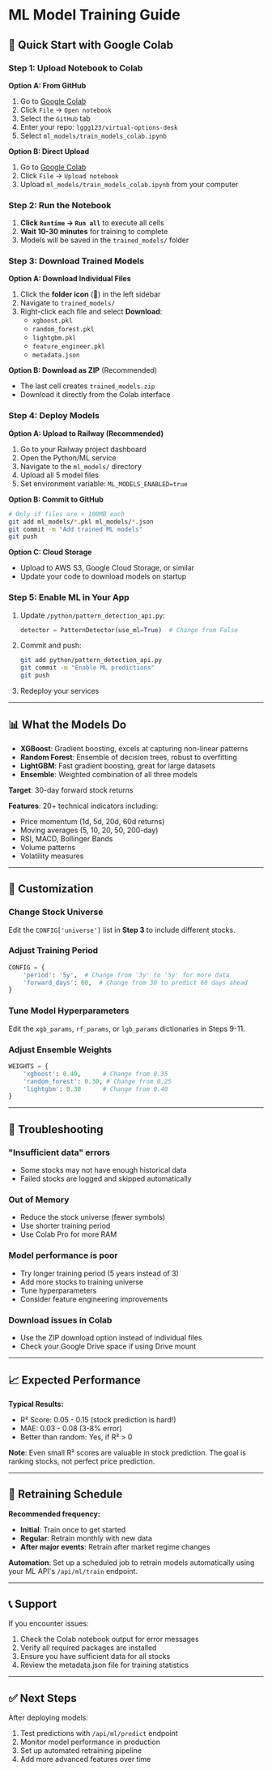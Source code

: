 # ML Model Training Guide

## 🎯 Quick Start with Google Colab

### Step 1: Upload Notebook to Colab

**Option A: From GitHub**
1. Go to [Google Colab](https://colab.research.google.com/)
2. Click `File` → `Open notebook`
3. Select the `GitHub` tab
4. Enter your repo: `lggg123/virtual-options-desk`
5. Select `ml_models/train_models_colab.ipynb`

**Option B: Direct Upload**
1. Go to [Google Colab](https://colab.research.google.com/)
2. Click `File` → `Upload notebook`
3. Upload `ml_models/train_models_colab.ipynb` from your computer

### Step 2: Run the Notebook

1. **Click `Runtime` → `Run all`** to execute all cells
2. **Wait 10-30 minutes** for training to complete
3. Models will be saved in the `trained_models/` folder

### Step 3: Download Trained Models

**Option A: Download Individual Files**
1. Click the **folder icon** (📁) in the left sidebar
2. Navigate to `trained_models/`
3. Right-click each file and select **Download**:
   - `xgboost.pkl`
   - `random_forest.pkl`
   - `lightgbm.pkl`
   - `feature_engineer.pkl`
   - `metadata.json`

**Option B: Download as ZIP** (Recommended)
- The last cell creates `trained_models.zip`
- Download it directly from the Colab interface

### Step 4: Deploy Models

**Option A: Upload to Railway (Recommended)**
1. Go to your Railway project dashboard
2. Open the Python/ML service
3. Navigate to the `ml_models/` directory
4. Upload all 5 model files
5. Set environment variable: `ML_MODELS_ENABLED=true`

**Option B: Commit to GitHub**
```bash
# Only if files are < 100MB each
git add ml_models/*.pkl ml_models/*.json
git commit -m "Add trained ML models"
git push
```

**Option C: Cloud Storage**
- Upload to AWS S3, Google Cloud Storage, or similar
- Update your code to download models on startup

### Step 5: Enable ML in Your App

1. Update `/python/pattern_detection_api.py`:
   ```python
   detector = PatternDetector(use_ml=True)  # Change from False
   ```

2. Commit and push:
   ```bash
   git add python/pattern_detection_api.py
   git commit -m "Enable ML predictions"
   git push
   ```

3. Redeploy your services

---

## 📊 What the Models Do

- **XGBoost**: Gradient boosting, excels at capturing non-linear patterns
- **Random Forest**: Ensemble of decision trees, robust to overfitting
- **LightGBM**: Fast gradient boosting, great for large datasets
- **Ensemble**: Weighted combination of all three models

**Target**: 30-day forward stock returns

**Features**: 20+ technical indicators including:
- Price momentum (1d, 5d, 20d, 60d returns)
- Moving averages (5, 10, 20, 50, 200-day)
- RSI, MACD, Bollinger Bands
- Volume patterns
- Volatility measures

---

## 🔧 Customization

### Change Stock Universe
Edit the `CONFIG['universe']` list in **Step 3** to include different stocks.

### Adjust Training Period
```python
CONFIG = {
    'period': '5y',  # Change from '3y' to '5y' for more data
    'forward_days': 60,  # Change from 30 to predict 60 days ahead
}
```

### Tune Model Hyperparameters
Edit the `xgb_params`, `rf_params`, or `lgb_params` dictionaries in Steps 9-11.

### Adjust Ensemble Weights
```python
WEIGHTS = {
    'xgboost': 0.40,      # Change from 0.35
    'random_forest': 0.30, # Change from 0.25
    'lightgbm': 0.30      # Change from 0.40
}
```

---

## 🐛 Troubleshooting

### "Insufficient data" errors
- Some stocks may not have enough historical data
- Failed stocks are logged and skipped automatically

### Out of Memory
- Reduce the stock universe (fewer symbols)
- Use shorter training period
- Use Colab Pro for more RAM

### Model performance is poor
- Try longer training period (5 years instead of 3)
- Add more stocks to training universe
- Tune hyperparameters
- Consider feature engineering improvements

### Download issues in Colab
- Use the ZIP download option instead of individual files
- Check your Google Drive space if using Drive mount

---

## 📈 Expected Performance

**Typical Results:**
- R² Score: 0.05 - 0.15 (stock prediction is hard!)
- MAE: 0.03 - 0.08 (3-8% error)
- Better than random: Yes, if R² > 0

**Note**: Even small R² scores are valuable in stock prediction. The goal is ranking stocks, not perfect price prediction.

---

## 🔄 Retraining Schedule

**Recommended frequency:**
- **Initial**: Train once to get started
- **Regular**: Retrain monthly with new data
- **After major events**: Retrain after market regime changes

**Automation**: Set up a scheduled job to retrain models automatically using your ML API's `/api/ml/train` endpoint.

---

## 📞 Support

If you encounter issues:
1. Check the Colab notebook output for error messages
2. Verify all required packages are installed
3. Ensure you have sufficient data for all stocks
4. Review the metadata.json file for training statistics

---

## ✅ Next Steps

After deploying models:
1. Test predictions with `/api/ml/predict` endpoint
2. Monitor model performance in production
3. Set up automated retraining pipeline
4. Add more advanced features over time
